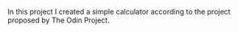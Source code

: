 In this project I created a simple calculator according to the project proposed by The Odin Project.
